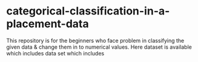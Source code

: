 # categorical-classification-in-a-placement-data
This repository is for the beginners who face problem in classifying the given data &amp; change them in to numerical values.
Here dataset is available which includes data set which includes 
